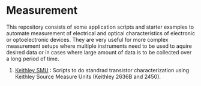 # Measurement

This repository consists of some application scripts and starter examples to 
automate measurement of electrical and optical characteristics of electronic or optoelectronic devices.
They are very useful for more complex measurement setups 
where multiple instruments need to be used to aquire desired data or in cases where large amount of data is to be collected over a long period of time.

1. [Keithley SMU](keithleysmu/) : Scripts to do standrad transistor characterization using Keithley Source Measure Units (Keithley 2636B and 2450).
